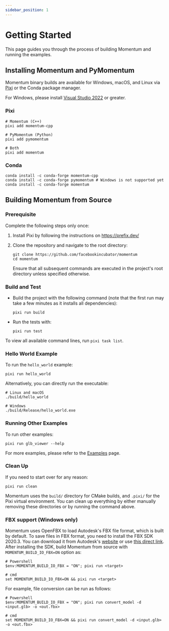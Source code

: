 ```yaml
---
sidebar_position: 1
---
```


# Getting Started

This page guides you through the process of building Momentum and running the examples.

## Installing Momentum and PyMomentum

Momentum binary builds are available for Windows, macOS, and Linux via [Pixi](https://prefix.dev/) or the Conda package manager.

For Windows, please install [Visual Studio 2022](https://visualstudio.microsoft.com/vs/) or greater.

### Pixi

```
# Momentum (C++)
pixi add momentum-cpp

# PyMomentum (Python)
pixi add pymomentum

# Both
pixi add momentum
```

### Conda

```
conda install -c conda-forge momentum-cpp
conda install -c conda-forge pymomentum # Windows is not supported yet
conda install -c conda-forge momentum
```

## Building Momentum from Source

### Prerequisite

Complete the following steps only once:

1. Install Pixi by following the instructions on https://prefix.dev/

1. Clone the repository and navigate to the root directory:

   ```
   git clone https://github.com/facebookincubator/momentum
   cd momentum
   ```

   Ensure that all subsequent commands are executed in the project's root directory unless specified otherwise.

### Build and Test

- Build the project with the following command (note that the first run may take a few minutes as it installs all dependencies):

  ```
  pixi run build
  ```

- Run the tests with:

  ```
  pixi run test
  ```

To view all available command lines, run `pixi task list`.

### Hello World Example

To run the `hello_world` example:

```
pixi run hello_world
```

Alternatively, you can directly run the executable:

```
# Linux and macOS
./build/hello_world

# Windows
./build/Release/hello_world.exe
```

### Running Other Examples

To run other examples:

```
pixi run glb_viewer --help
```

For more examples, please refer to the [Examples](https://facebookincubator.github.io/momentum/docs/examples/viewers) page.

### Clean Up

If you need to start over for any reason:

```
pixi run clean
```

Momentum uses the `build/` directory for CMake builds, and `.pixi/` for the Pixi virtual environment. You can clean up everything by either manually removing these directories or by running the command above.

### FBX support (Windows only)

Momentum uses OpenFBX to load Autodesk's FBX file format, which is built by default. To save files in FBX format, you need to install the FBX SDK 2020.3. You can download it from Autodesk's [website](https://aps.autodesk.com/developer/overview/fbx-sdk) or use [this direct link](https://damassets.autodesk.net/content/dam/autodesk/www/files/fbx202037_fbxsdk_vs2019_win.exe). After installing the SDK, build Momentum from source with `MOMENTUM_BUILD_IO_FBX=ON` option as:

```
# Powershell
$env:MOMENTUM_BUILD_IO_FBX = "ON"; pixi run <target>

# cmd
set MOMENTUM_BUILD_IO_FBX=ON && pixi run <target>
```

For example, file conversion can be run as follows:

```
# Powershell
$env:MOMENTUM_BUILD_IO_FBX = "ON"; pixi run convert_model -d <input.glb> -o <out.fbx>

# cmd
set MOMENTUM_BUILD_IO_FBX=ON && pixi run convert_model -d <input.glb> -o <out.fbx>
```
